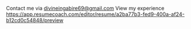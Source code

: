 Contact me via divineingabire69@gmail.com
View my experience https://app.resumecoach.com/editor/resume/a2ba77b3-fed9-400a-af24-b12cd0c54848/preview
